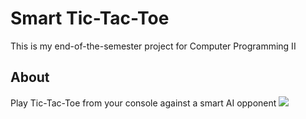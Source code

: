 # Smart Tic-Tac-Toe
This is my end-of-the-semester project for Computer Programming II

## About
Play Tic-Tac-Toe from your console against a smart AI opponent
![](https://raw.githubusercontent.com/CVScholtisek/CS201-Project/master/TTTDemonstration.gif)
